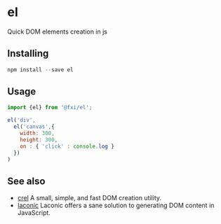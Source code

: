 # el

Quick DOM elements creation in js


## Installing

```js
npm install --save el
````

## Usage

```js
import {el} from '@fxi/el';

el('div',
  el('canvas',{
    width: 300,
    height: 300,
    on : { 'click' : console.log }
  })
)

```

## See also

- [crel](https://github.com/KoryNunn/crel) A small, simple, and fast DOM creation utility. 
- [laconic](https://github.com/joestelmach/laconic) Laconic offers a sane solution to generating DOM content in JavaScript.



